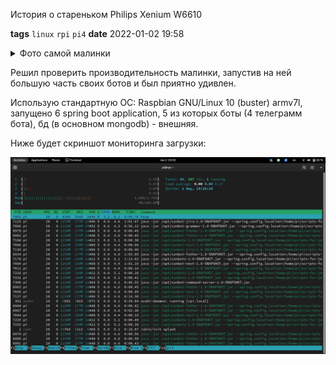 История о стареньком Philips Xenium W6610

**tags** `linux` `rpi` `pi4`
**date** 2022-01-02 19:58

<details><summary>Фото самой малинки</summary>
<p>

![pi4_3.png](/assets/img/rpi/pi4_3.png)

</p>
</details>

Решил проверить производительность малинки, запустив на ней большую часть своих ботов и был приятно удивлен.

Использую стандартную ОС: Raspbian GNU/Linux 10 (buster) armv7l, запущено 6 
spring boot application, 5 из которых боты (4 телеграмм бота), бд (в основном mongodb) - внешняя.

Ниже будет скриншот мониторинга загрузки:

![pi4_performance.png](/assets/img/rpi/pi4_performance.png)

